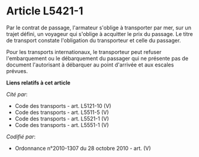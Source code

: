 # Article L5421-1

Par le contrat de passage, l'armateur s'oblige à transporter par mer, sur un trajet défini, un voyageur qui s'oblige à
acquitter le prix du passage. Le titre de transport constate l'obligation du transporteur et celle du passager.

Pour les transports internationaux, le transporteur peut refuser l'embarquement ou le débarquement du passager qui ne
présente pas de document l'autorisant à débarquer au point d'arrivée et aux escales prévues.

**Liens relatifs à cet article**

_Cité par_:

  - Code des transports - art. L5121-10 (V)
  - Code des transports - art. L5511-5 (V)
  - Code des transports - art. L5521-1 (V)
  - Code des transports - art. L5551-1 (V)

_Codifié par_:

  - Ordonnance n°2010-1307 du 28 octobre 2010 - art. (V)
